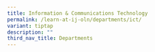 ```yaml
---
title: Information & Communications Technology
permalink: /learn-at-ij-oln/departments/ict/
variant: tiptap
description: ""
third_nav_title: Departments
---
```


